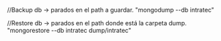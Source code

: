 //Backup db -> parados en el path a guardar.
"mongodump --db intratec" 

//Restore db -> parados en el path donde está la carpeta dump.
"mongorestore --db intratec dump/intratec"
